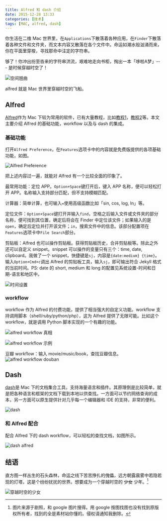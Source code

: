 ```yaml
---
title: Alfred 和 dash 介绍
date: 2015-12-28 13:33
categories: [技术]
tags: [MAC, alfred, dash]
---
```


你生活在二维 Mac 世界里，在`Applications`下散落着各种应用，在`Finder`下散落着各种文件和文件夹，而文本内容又散落在各个文件中。命运如潮水般汹涌而来，你在平面里穿梭，寻找那命中注定的字符串。

够了！你冲出纷至沓来的字符串洪流，艰难地走向书柜，掏出一本「哆啦A梦」--- 是时候穿越时空了！

![空间翘曲](http://qiniu-wulfric.lufeihaidao.top/space-wrap.png "空间翘曲")

alfred 就是 Mac 世界里穿越时空的飞船。

## Alfred

[Alfred](http://www.alfredapp.com/)作为 Mac 下较为常用的软件，已有大量教程，比如[教程1](http://macshuo.com/?p=625)，[教程2](http://wellsnake.com/jekyll/update/2014/06/15/001/)等。本文主要介绍 Alfred 的基础功能，workflow 以及与 dash 的集成。 

### 基础功能

打开`Alfred Preference`，在`Features`选项卡中的内容就是免费版提供的各项基础功能，如图。

![Alfred Preference](http://qiniu-wulfric.lufeihaidao.top/alfred-preference.png)

把上述内容过一遍，就能对 Alfred 有一个比较全面的印象了。

最常用功能：定位 APP。`Option+Space`键打开后，键入 APP 名称，便可以轻松打开 APP。名称输入支持部分匹配，但不支持模糊匹配。

计算器：简单计算，也可输入`=`使用高级函数比如「sin, cos, log, ln」等。

定位文件：`Option+Space`键打开并输入`find`，空格之后输入文件或文件夹的部分名称，便可找到其位置，确定后将会在 Finder 中定位该文件；如果输入的是`open`，确定后定位并打开该文件；`in`，搜索文件中的信息。该部分配置项在`Features`选项卡中`File Search`部分。

剪贴板：Alfred 也可以操作剪贴板。获得剪贴板历史，合并剪贴板等。除此之外还可以自定义 snippet。snippet 可以操作的变量只有三个：time, date, clipboard。我做了一个 snippet，快捷键是`sj`，内容是`{date:medium} {time}`。输入`Option+Cmd+c`调出 Alfred 的剪贴板工具，输入`sj`，即可输出符合 Jekyll 格式的当前时间。PS: date 的 short, medium 和 long 的配置见系统设置-时间和日期-语言和地区中。

![时间设置](http://qiniu-wulfric.lufeihaidao.top/systempreference-datetime-languageregion.png)

### workflow

workflow 作为 Alfred 的付费功能，提供了相当强大的自定义功能。workflow 支持调用脚本（shell/ruby/python/php），这为 Alfred 提供了无限可能。比如这个 workflow，就是调用 Python 脚本实现的一个有趣的功能。

![alfred workflow 真相](http://qiniu-wulfric.lufeihaidao.top/R-alfred-zhenxiang.png)

![alfred workflow 示例](http://qiniu-wulfric.lufeihaidao.top/alfred-workflow-example.png)

豆瓣 workflow：输入 movie/music/book，查找豆瓣信息。
![alfred workflow douban](http://qiniu-wulfric.lufeihaidao.top/alfred-douban.png "alfred workflow douban")


## Dash

[dash](https://kapeli.com/dash)是 Mac 下的文档集合工具，支持海量语言和插件。其原理倒是比较简单，就是把各种语言和框架的文档下载到本地以供查找。一方面可以节约网络查询的成本，另一方面可以原生提供针对几乎每一个编辑器和 IDE 的支持，非常的便利。

![dash](https://kapeli.com/img/dash-s1.png)

### 和 Alfred 配合

配合 Alfred 下的 dash workflow，可以轻松的查找文档，如图所示。

![dash alfred](http://qiniu-wulfric.lufeihaidao.top/dash-alfred.png)

## 结语

直方图一样丛生的石头森林，命运之线下苦苦挣扎的傀儡，远方朝露晨雾中若隐若现的灯塔，这是个纷纷扰扰的世界。想要成为一个穿越时空的 ~~少女~~ 少年。[^1]

![穿越时空的少女](http://qiniu-wulfric.lufeihaidao.top/chuanyueshikongdeshaonv.png "穿越时空的少女")

[^1]: 图片来源于剧照，和 google 图片搜得。用 google 按图找图也没有找到原版权所有者，找到的全是素材站你懂的。侵权请通知我删除。